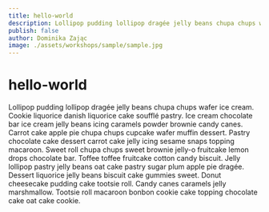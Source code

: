 ```yaml
---
title: hello-world
description: Lollipop pudding lollipop dragée jelly beans chupa chups wafer ice cream.
publish: false
author: Dominika Zając
image: ./assets/workshops/sample/sample.jpg
---
```


# hello-world

Lollipop pudding lollipop dragée jelly beans chupa chups wafer ice cream. Cookie liquorice danish liquorice cake soufflé pastry. Ice cream chocolate bar ice cream jelly beans icing caramels powder brownie candy canes. Carrot cake apple pie chupa chups cupcake wafer muffin dessert. Pastry chocolate cake dessert carrot cake jelly icing sesame snaps topping macaroon. Sweet roll chupa chups sweet brownie jelly-o fruitcake lemon drops chocolate bar. Toffee toffee fruitcake cotton candy biscuit. Jelly lollipop pastry jelly beans oat cake pastry sugar plum apple pie dragée. Dessert liquorice jelly beans biscuit cake gummies sweet. Donut cheesecake pudding cake tootsie roll. Candy canes caramels jelly marshmallow. Tootsie roll macaroon bonbon cookie cake topping chocolate cake oat cake cookie.